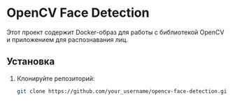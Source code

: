 # OpenCV Face Detection

Этот проект содержит Docker-образ для работы с библиотекой OpenCV и приложением для распознавания лиц.

## Установка

1. Клонируйте репозиторий:
   ```sh
   git clone https://github.com/your_username/opencv-face-detection.git